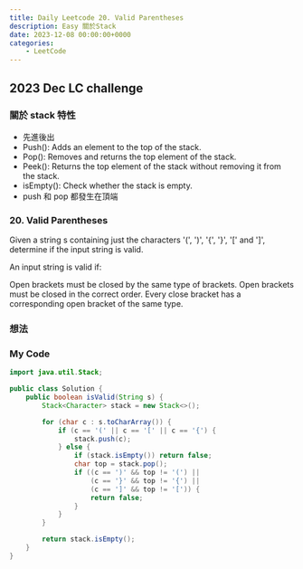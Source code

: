 ```yaml
---
title: Daily Leetcode 20. Valid Parentheses
description: Easy 關於Stack
date: 2023-12-08 00:00:00+0000
categories:
    - LeetCode
---
```


##  2023 Dec LC challenge

### 關於 stack 特性

* 先進後出
* Push(): Adds an element to the top of the stack.
* Pop(): Removes and returns the top element of the stack.
* Peek(): Returns the top element of the stack without removing it from the stack.
* isEmpty(): Check whether the stack is empty.
* push 和 pop 都發生在頂端

### 20. Valid Parentheses

Given a string s containing just the characters '(', ')', '{', '}', '[' and ']', determine if the input string is valid.

An input string is valid if:

Open brackets must be closed by the same type of brackets.
Open brackets must be closed in the correct order.
Every close bracket has a corresponding open bracket of the same type.
 
### 想法

### My Code

```java
import java.util.Stack;

public class Solution {
    public boolean isValid(String s) {
        Stack<Character> stack = new Stack<>();

        for (char c : s.toCharArray()) {
            if (c == '(' || c == '[' || c == '{') {
                stack.push(c);
            } else {
                if (stack.isEmpty()) return false;
                char top = stack.pop();
                if ((c == ')' && top != '(') ||
                    (c == '}' && top != '{') ||
                    (c == ']' && top != '[')) {
                    return false;
                }
            }
        }

        return stack.isEmpty();
    }
}

```